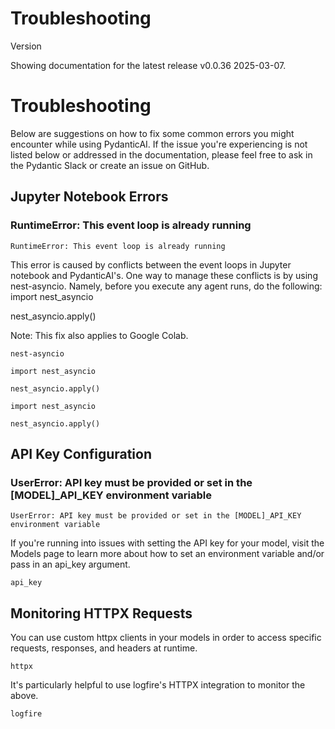 # Troubleshooting

Version

Showing documentation for the latest release v0.0.36 2025-03-07.

# Troubleshooting

Below are suggestions on how to fix some common errors you might encounter while using PydanticAI. If the issue you're experiencing is not listed below or addressed in the documentation, please feel free to ask in the Pydantic Slack or create an issue on GitHub.

## Jupyter Notebook Errors

### RuntimeError: This event loop is already running

```
RuntimeError: This event loop is already running
```

This error is caused by conflicts between the event loops in Jupyter notebook and PydanticAI's. One way to manage these conflicts is by using nest-asyncio. Namely, before you execute any agent runs, do the following:
import nest_asyncio

nest_asyncio.apply()

Note: This fix also applies to Google Colab.

```
nest-asyncio
```

```
import nest_asyncio

nest_asyncio.apply()
```

```
import nest_asyncio

nest_asyncio.apply()
```

## API Key Configuration

### UserError: API key must be provided or set in the [MODEL]_API_KEY environment variable

```
UserError: API key must be provided or set in the [MODEL]_API_KEY environment variable
```

If you're running into issues with setting the API key for your model, visit the Models page to learn more about how to set an environment variable and/or pass in an api_key argument.

```
api_key
```

## Monitoring HTTPX Requests

You can use custom httpx clients in your models in order to access specific requests, responses, and headers at runtime.

```
httpx
```

It's particularly helpful to use logfire's HTTPX integration to monitor the above.

```
logfire
```

